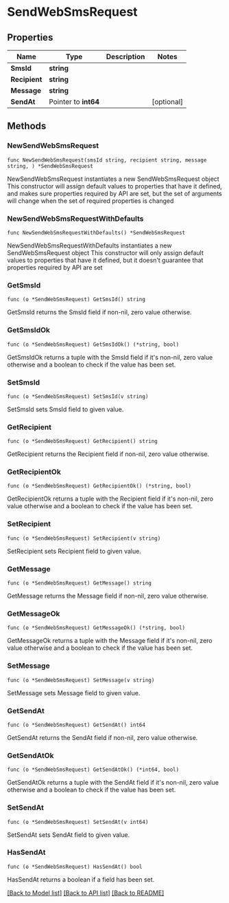 # SendWebSmsRequest

## Properties

Name | Type | Description | Notes
------------ | ------------- | ------------- | -------------
**SmsId** | **string** |  | 
**Recipient** | **string** |  | 
**Message** | **string** |  | 
**SendAt** | Pointer to **int64** |  | [optional] 

## Methods

### NewSendWebSmsRequest

`func NewSendWebSmsRequest(smsId string, recipient string, message string, ) *SendWebSmsRequest`

NewSendWebSmsRequest instantiates a new SendWebSmsRequest object
This constructor will assign default values to properties that have it defined,
and makes sure properties required by API are set, but the set of arguments
will change when the set of required properties is changed

### NewSendWebSmsRequestWithDefaults

`func NewSendWebSmsRequestWithDefaults() *SendWebSmsRequest`

NewSendWebSmsRequestWithDefaults instantiates a new SendWebSmsRequest object
This constructor will only assign default values to properties that have it defined,
but it doesn't guarantee that properties required by API are set

### GetSmsId

`func (o *SendWebSmsRequest) GetSmsId() string`

GetSmsId returns the SmsId field if non-nil, zero value otherwise.

### GetSmsIdOk

`func (o *SendWebSmsRequest) GetSmsIdOk() (*string, bool)`

GetSmsIdOk returns a tuple with the SmsId field if it's non-nil, zero value otherwise
and a boolean to check if the value has been set.

### SetSmsId

`func (o *SendWebSmsRequest) SetSmsId(v string)`

SetSmsId sets SmsId field to given value.


### GetRecipient

`func (o *SendWebSmsRequest) GetRecipient() string`

GetRecipient returns the Recipient field if non-nil, zero value otherwise.

### GetRecipientOk

`func (o *SendWebSmsRequest) GetRecipientOk() (*string, bool)`

GetRecipientOk returns a tuple with the Recipient field if it's non-nil, zero value otherwise
and a boolean to check if the value has been set.

### SetRecipient

`func (o *SendWebSmsRequest) SetRecipient(v string)`

SetRecipient sets Recipient field to given value.


### GetMessage

`func (o *SendWebSmsRequest) GetMessage() string`

GetMessage returns the Message field if non-nil, zero value otherwise.

### GetMessageOk

`func (o *SendWebSmsRequest) GetMessageOk() (*string, bool)`

GetMessageOk returns a tuple with the Message field if it's non-nil, zero value otherwise
and a boolean to check if the value has been set.

### SetMessage

`func (o *SendWebSmsRequest) SetMessage(v string)`

SetMessage sets Message field to given value.


### GetSendAt

`func (o *SendWebSmsRequest) GetSendAt() int64`

GetSendAt returns the SendAt field if non-nil, zero value otherwise.

### GetSendAtOk

`func (o *SendWebSmsRequest) GetSendAtOk() (*int64, bool)`

GetSendAtOk returns a tuple with the SendAt field if it's non-nil, zero value otherwise
and a boolean to check if the value has been set.

### SetSendAt

`func (o *SendWebSmsRequest) SetSendAt(v int64)`

SetSendAt sets SendAt field to given value.

### HasSendAt

`func (o *SendWebSmsRequest) HasSendAt() bool`

HasSendAt returns a boolean if a field has been set.


[[Back to Model list]](../README.md#documentation-for-models) [[Back to API list]](../README.md#documentation-for-api-endpoints) [[Back to README]](../README.md)



